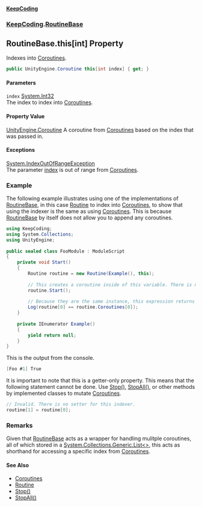 #### [KeepCoding](index.md 'index')
### [KeepCoding](KeepCoding.md 'KeepCoding').[RoutineBase](KeepCoding_RoutineBase.md 'KeepCoding.RoutineBase')
## RoutineBase.this[int] Property
Indexes into [Coroutines](KeepCoding_RoutineBase_Coroutines.md 'KeepCoding.RoutineBase.Coroutines').  
```csharp
public UnityEngine.Coroutine this[int index] { get; }
```
#### Parameters
<a name='KeepCoding_RoutineBase_this_int__index'></a>
`index` [System.Int32](https://docs.microsoft.com/en-us/dotnet/api/System.Int32 'System.Int32')  
The index to index into [Coroutines](KeepCoding_RoutineBase_Coroutines.md 'KeepCoding.RoutineBase.Coroutines').
  
#### Property Value
[UnityEngine.Coroutine](https://docs.microsoft.com/en-us/dotnet/api/UnityEngine.Coroutine 'UnityEngine.Coroutine')
A coroutine from [Coroutines](KeepCoding_RoutineBase_Coroutines.md 'KeepCoding.RoutineBase.Coroutines') based on the index that was passed in.  
#### Exceptions
[System.IndexOutOfRangeException](https://docs.microsoft.com/en-us/dotnet/api/System.IndexOutOfRangeException 'System.IndexOutOfRangeException')  
The parameter [index](KeepCoding_RoutineBase_this_int_.md#KeepCoding_RoutineBase_this_int__index 'KeepCoding.RoutineBase.this[int].index') is out of range from [Coroutines](KeepCoding_RoutineBase_Coroutines.md 'KeepCoding.RoutineBase.Coroutines').
### Example
The following example illustrates using one of the implementations of [RoutineBase](KeepCoding_RoutineBase.md 'KeepCoding.RoutineBase'), in this case [Routine](KeepCoding_Routine.md 'KeepCoding.Routine') to index into [Coroutines](KeepCoding_RoutineBase_Coroutines.md 'KeepCoding.RoutineBase.Coroutines'), to show that using the indexer is the same as using [Coroutines](KeepCoding_RoutineBase_Coroutines.md 'KeepCoding.RoutineBase.Coroutines'). This is because [RoutineBase](KeepCoding_RoutineBase.md 'KeepCoding.RoutineBase') by itself does not allow you to append any coroutines.  
```csharp
using KeepCoding;  
using System.Collections;  
using UnityEngine;  
  
public sealed class FooModule : ModuleScript  
{  
    private void Start()  
    {  
        Routine routine = new Routine(Example(), this);  
          
        // This creates a coroutine inside of this variable. There is now 1 coroutine which can be indexed.  
        routine.Start();  
          
        // Because they are the same instance, this expression returns true.  
        Log(routine[0] == routine.Coroutines[0]);  
    }  
      
    private IEnumerator Example()  
    {  
        yield return null;  
    }  
}  
```
  
This is the output from the console.  
```csharp
[Foo #1] True  
```
  
It is important to note that this is a getter-only property. This means that the following statement cannot be done. Use [Stop()](KeepCoding_RoutineBase_Stop().md 'KeepCoding.RoutineBase.Stop()'), [StopAll()](KeepCoding_RoutineBase_StopAll().md 'KeepCoding.RoutineBase.StopAll()'), or other methods by implemented classes to mutate [Coroutines](KeepCoding_RoutineBase_Coroutines.md 'KeepCoding.RoutineBase.Coroutines').  
```csharp
// Invalid. There is no setter for this indexer.  
routine[1] = routine[0];  
```
### Remarks
Given that [RoutineBase](KeepCoding_RoutineBase.md 'KeepCoding.RoutineBase') acts as a wrapper for handling mulitple coroutines, all of which stored in a [System.Collections.Generic.List&lt;&gt;](https://docs.microsoft.com/en-us/dotnet/api/System.Collections.Generic.List-1 'System.Collections.Generic.List`1'), this acts as shorthand for accessing a specific index from [Coroutines](KeepCoding_RoutineBase_Coroutines.md 'KeepCoding.RoutineBase.Coroutines').  
#### See Also
- [Coroutines](KeepCoding_RoutineBase_Coroutines.md 'KeepCoding.RoutineBase.Coroutines')
- [Routine](KeepCoding_Routine.md 'KeepCoding.Routine')
- [Stop()](KeepCoding_RoutineBase_Stop().md 'KeepCoding.RoutineBase.Stop()')
- [StopAll()](KeepCoding_RoutineBase_StopAll().md 'KeepCoding.RoutineBase.StopAll()')
